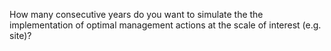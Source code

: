 How many consecutive years do you want to simulate the the implementation of optimal management actions at the scale of interest (e.g. site)?
